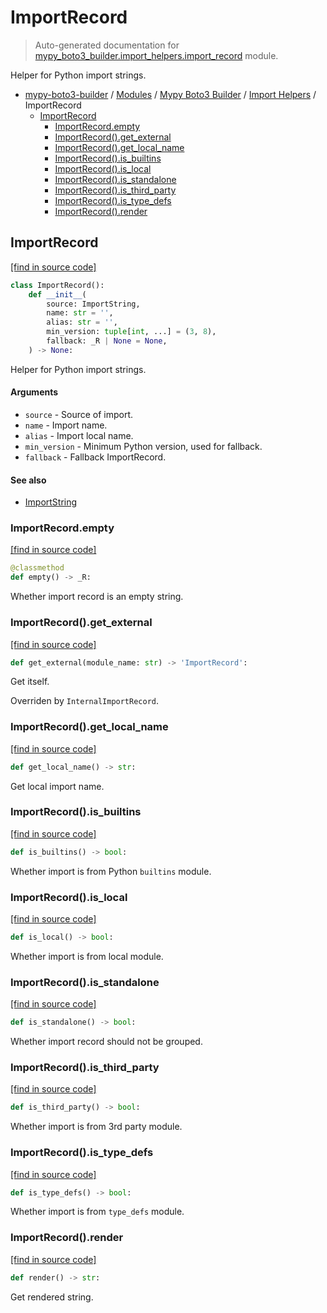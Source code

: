 # ImportRecord

> Auto-generated documentation for [mypy_boto3_builder.import_helpers.import_record](https://github.com/youtype/mypy_boto3_builder/blob/main/mypy_boto3_builder/import_helpers/import_record.py) module.

Helper for Python import strings.

- [mypy-boto3-builder](../../README.md#mypy_boto3_builder) / [Modules](../../MODULES.md#mypy-boto3-builder-modules) / [Mypy Boto3 Builder](../index.md#mypy-boto3-builder) / [Import Helpers](index.md#import-helpers) / ImportRecord
    - [ImportRecord](#importrecord)
        - [ImportRecord.empty](#importrecordempty)
        - [ImportRecord().get_external](#importrecordget_external)
        - [ImportRecord().get_local_name](#importrecordget_local_name)
        - [ImportRecord().is_builtins](#importrecordis_builtins)
        - [ImportRecord().is_local](#importrecordis_local)
        - [ImportRecord().is_standalone](#importrecordis_standalone)
        - [ImportRecord().is_third_party](#importrecordis_third_party)
        - [ImportRecord().is_type_defs](#importrecordis_type_defs)
        - [ImportRecord().render](#importrecordrender)

## ImportRecord

[[find in source code]](https://github.com/youtype/mypy_boto3_builder/blob/main/mypy_boto3_builder/import_helpers/import_record.py#L13)

```python
class ImportRecord():
    def __init__(
        source: ImportString,
        name: str = '',
        alias: str = '',
        min_version: tuple[int, ...] = (3, 8),
        fallback: _R | None = None,
    ) -> None:
```

Helper for Python import strings.

#### Arguments

- `source` - Source of import.
- `name` - Import name.
- `alias` - Import local name.
- `min_version` - Minimum Python version, used for fallback.
- `fallback` - Fallback ImportRecord.

#### See also

- [ImportString](import_string.md#importstring)

### ImportRecord.empty

[[find in source code]](https://github.com/youtype/mypy_boto3_builder/blob/main/mypy_boto3_builder/import_helpers/import_record.py#L48)

```python
@classmethod
def empty() -> _R:
```

Whether import record is an empty string.

### ImportRecord().get_external

[[find in source code]](https://github.com/youtype/mypy_boto3_builder/blob/main/mypy_boto3_builder/import_helpers/import_record.py#L161)

```python
def get_external(module_name: str) -> 'ImportRecord':
```

Get itself.

Overriden by `InternalImportRecord`.

### ImportRecord().get_local_name

[[find in source code]](https://github.com/youtype/mypy_boto3_builder/blob/main/mypy_boto3_builder/import_helpers/import_record.py#L115)

```python
def get_local_name() -> str:
```

Get local import name.

### ImportRecord().is_builtins

[[find in source code]](https://github.com/youtype/mypy_boto3_builder/blob/main/mypy_boto3_builder/import_helpers/import_record.py#L121)

```python
def is_builtins() -> bool:
```

Whether import is from Python `builtins` module.

### ImportRecord().is_local

[[find in source code]](https://github.com/youtype/mypy_boto3_builder/blob/main/mypy_boto3_builder/import_helpers/import_record.py#L143)

```python
def is_local() -> bool:
```

Whether import is from local module.

### ImportRecord().is_standalone

[[find in source code]](https://github.com/youtype/mypy_boto3_builder/blob/main/mypy_boto3_builder/import_helpers/import_record.py#L169)

```python
def is_standalone() -> bool:
```

Whether import record should not be grouped.

### ImportRecord().is_third_party

[[find in source code]](https://github.com/youtype/mypy_boto3_builder/blob/main/mypy_boto3_builder/import_helpers/import_record.py#L133)

```python
def is_third_party() -> bool:
```

Whether import is from 3rd party module.

### ImportRecord().is_type_defs

[[find in source code]](https://github.com/youtype/mypy_boto3_builder/blob/main/mypy_boto3_builder/import_helpers/import_record.py#L127)

```python
def is_type_defs() -> bool:
```

Whether import is from `type_defs` module.

### ImportRecord().render

[[find in source code]](https://github.com/youtype/mypy_boto3_builder/blob/main/mypy_boto3_builder/import_helpers/import_record.py#L55)

```python
def render() -> str:
```

Get rendered string.
